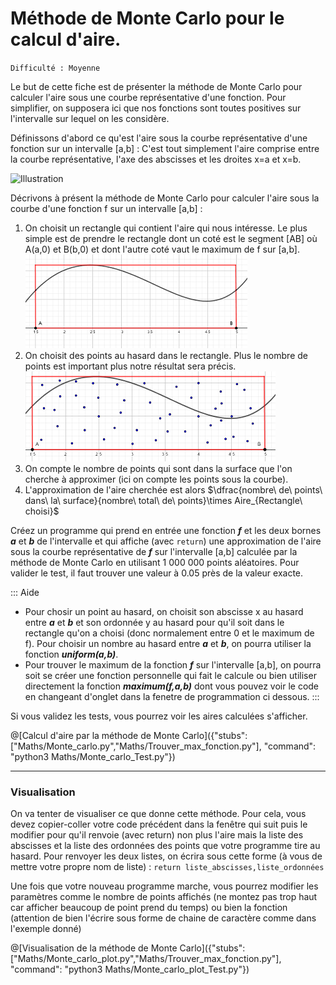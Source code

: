 # Méthode de Monte Carlo pour le calcul d'aire.
`Difficulté : Moyenne`

Le but de cette fiche est de présenter la méthode de Monte Carlo pour calculer l'aire sous une courbe représentative d'une fonction. Pour simplifier, on supposera ici que nos fonctions sont toutes positives sur l'intervalle sur lequel on les considère.

Définissons d'abord ce qu'est l'aire sous la courbe représentative d'une fonction sur un intervalle [a,b] : C'est tout simplement l'aire comprise entre la courbe représentative, l'axe des abscisses et les droites x=a et x=b.

![Illustration](https://upload.wikimedia.org/wikipedia/commons/thumb/c/c9/Aire_sous_la_courbe.svg/220px-Aire_sous_la_courbe.svg.png)

Décrivons à présent la méthode de Monte Carlo pour calculer l'aire sous la courbe d'une fonction f sur un intervalle [a,b] :
1. On choisit un rectangle qui contient l'aire qui nous intéresse. Le plus simple est de prendre le rectangle dont un coté est le segment [AB] où A(a,0) et B(b,0) et dont l'autre coté vaut le maximum de f sur [a,b].
![courbe et rectangle](Courbe_et_rectangle.png) 
2. On choisit des points au hasard dans le rectangle. Plus le nombre de points est important plus notre résultat sera précis.
![Courbe et points](Courbe_et_points.png)
3. On compte le nombre de points qui sont dans la surface que l'on cherche à approximer (ici on compte les points sous la courbe).
4. L'approximation de l'aire cherchée est alors $`\dfrac{nombre\ de\ points\ dans\ la\ surface}{nombre\ total\ de\ points}\times Aire_{Rectangle\ choisi}`$

Créez un programme qui prend en entrée une fonction ***f*** et les deux bornes ***a*** et ***b*** de l'intervalle et qui affiche (avec `return`) une approximation de l'aire  sous la courbe représentative de ***f*** sur l'intervalle [a,b] calculée par la méthode de Monte Carlo en utilisant 1 000 000 points aléatoires. Pour valider le test, il faut trouver une valeur à 0.05 près de la valeur exacte.

::: Aide
+ Pour chosir un point au hasard, on choisit son abscisse x au hasard entre ***a*** et ***b*** et son ordonnée y au hasard pour qu'il soit dans le rectangle qu'on a choisi (donc normalement entre 0 et le maximum de f). Pour choisir un nombre au hasard entre ***a*** et ***b***, on pourra utiliser la fonction ***uniform(a,b)***.
+ Pour trouver le maximum de la fonction ***f*** sur l'intervalle [a,b], on pourra soit se créer une fonction personnelle qui fait le calcule ou bien utiliser directement la fonction ***maximum(f,a,b)*** dont vous pouvez voir le code en changeant d'onglet dans la fenetre de programmation ci dessous.
:::

Si vous validez les tests, vous pourrez voir les aires calculées s'afficher.

@[Calcul d'aire par la méthode de Monte Carlo]({"stubs": ["Maths/Monte_carlo.py","Maths/Trouver_max_fonction.py"], "command": "python3 Maths/Monte_carlo_Test.py"})

---

### Visualisation

On va tenter de visualiser ce que donne cette méthode. Pour cela, vous devez copier-coller votre code précédent dans la fenêtre qui suit puis le modifier pour qu'il renvoie (avec return) non plus l'aire mais la liste des abscisses et la liste des ordonnées des points que votre programme tire au hasard. Pour renvoyer les deux listes, on écrira sous cette forme (à vous de mettre votre propre nom de liste) : `return liste_abscisses,liste_ordonnées`

Une fois que votre nouveau programme marche, vous pourrez modifier les paramètres comme le nombre de points affichés (ne montez pas trop haut car afficher beaucoup de point prend du temps) ou bien la fonction (attention de bien l'écrire sous forme de chaine de caractère comme dans l'exemple donné)

@[Visualisation de la méthode de Monte Carlo]({"stubs": ["Maths/Monte_carlo_plot.py","Maths/Trouver_max_fonction.py"], "command": "python3 Maths/Monte_carlo_plot_Test.py"})

